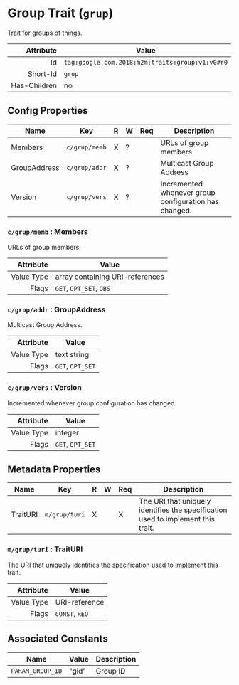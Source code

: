 # Group Trait (`grup`)


Trait for groups of things.

| Attribute | Value |
|----:|-------------|
|  Id | `tag:google.com,2018:m2m:traits:group:v1:v0#r0` |
| Short-Id | `grup` |
| Has-Children | no |



## Config Properties

| Name |  Key | R | W |  Req |  Description |
|-----|---|----|----|----|----|
| Members | `c/grup/memb` | X | ? |   | URLs of group members |
| GroupAddress | `c/grup/addr` | X | ? |   | Multicast Group Address |
| Version | `c/grup/vers` | X | ? |   | Incremented whenever group configuration has changed. |

### `c/grup/memb` : Members

URLs of group members.

| Attribute | Value |
|----:|-------------|
| Value Type | array containing URI-references |
| Flags | `GET`, `OPT_SET`, `OBS`|



### `c/grup/addr` : GroupAddress

Multicast Group Address.

| Attribute | Value |
|----:|-------------|
| Value Type | text string |
| Flags | `GET`, `OPT_SET`|



### `c/grup/vers` : Version

Incremented whenever group configuration has changed.

| Attribute | Value |
|----:|-------------|
| Value Type | integer |
| Flags | `GET`, `OPT_SET`|



## Metadata Properties

| Name |  Key | R | W |  Req |  Description |
|-----|---|----|----|----|----|
| TraitURI | `m/grup/turi` | X |   | X | The URI that uniquely identifies the specification used to implement this trait. |

### `m/grup/turi` : TraitURI

The URI that uniquely identifies the specification used to implement this trait.

| Attribute | Value |
|----:|-------------|
| Value Type | URI-reference |
| Flags | `CONST`, `REQ`|



## Associated Constants

| Name | Value | Description |
|-----|------|-------|
| `PARAM_GROUP_ID` | "gid" | Group ID |
